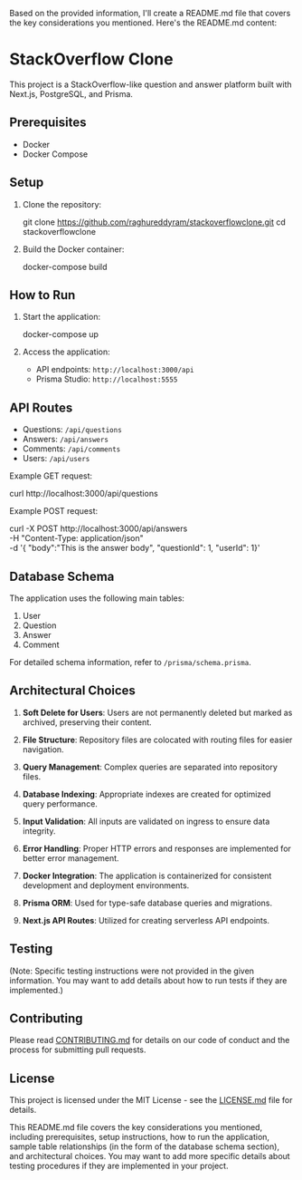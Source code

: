 Based on the provided information, I'll create a README.md file that covers the key considerations you mentioned. Here's the README.md content:


# StackOverflow Clone

This project is a StackOverflow-like question and answer platform built with Next.js, PostgreSQL, and Prisma.

## Prerequisites

- Docker
- Docker Compose

## Setup

1. Clone the repository:
   
   git clone https://github.com/raghureddyram/stackoverflowclone.git
   cd stackoverflowclone
   

2. Build the Docker container:
   
   docker-compose build
   

## How to Run

1. Start the application:
   
   docker-compose up
   

2. Access the application:
   - API endpoints: `http://localhost:3000/api`
   - Prisma Studio: `http://localhost:5555`

## API Routes

- Questions: `/api/questions`
- Answers: `/api/answers`
- Comments: `/api/comments`
- Users: `/api/users`

Example GET request:

curl http://localhost:3000/api/questions


Example POST request:

curl -X POST http://localhost:3000/api/answers \
  -H "Content-Type: application/json" \
  -d '{ "body":"This is the answer body", "questionId": 1, "userId": 1}'


## Database Schema

The application uses the following main tables:

1. User
2. Question
3. Answer
4. Comment

For detailed schema information, refer to `/prisma/schema.prisma`.

## Architectural Choices

1. **Soft Delete for Users**: Users are not permanently deleted but marked as archived, preserving their content.

2. **File Structure**: Repository files are colocated with routing files for easier navigation.

3. **Query Management**: Complex queries are separated into repository files.

4. **Database Indexing**: Appropriate indexes are created for optimized query performance.

5. **Input Validation**: All inputs are validated on ingress to ensure data integrity.

6. **Error Handling**: Proper HTTP errors and responses are implemented for better error management.

7. **Docker Integration**: The application is containerized for consistent development and deployment environments.

8. **Prisma ORM**: Used for type-safe database queries and migrations.

9. **Next.js API Routes**: Utilized for creating serverless API endpoints.

## Testing

(Note: Specific testing instructions were not provided in the given information. You may want to add details about how to run tests if they are implemented.)

## Contributing

Please read [CONTRIBUTING.md](CONTRIBUTING.md) for details on our code of conduct and the process for submitting pull requests.

## License

This project is licensed under the MIT License - see the [LICENSE.md](LICENSE.md) file for details.


This README.md file covers the key considerations you mentioned, including prerequisites, setup instructions, how to run the application, sample table relationships (in the form of the database schema section), and architectural choices. You may want to add more specific details about testing procedures if they are implemented in your project.